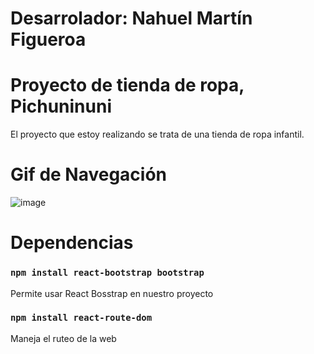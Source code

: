 # Desarrolador: Nahuel Martín Figueroa

# Proyecto de tienda de ropa, Pichuninuni
El proyecto que estoy realizando se trata de una tienda de ropa infantil.

# Gif de Navegación

![image](https://github.com/nahuelmf/React-Figueroa/blob/main/src/media/Prueba.gif)

# Dependencias

### `npm install react-bootstrap bootstrap`

Permite usar React Bosstrap en nuestro proyecto

### `npm install react-route-dom`

Maneja el ruteo de la web

